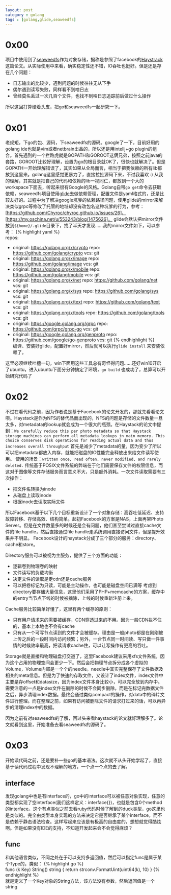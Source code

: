 ```yaml
---
layout: post
category : golang
tags : [golang,glide,seaweedfs]
---
```

# 0x00
项目中使用到了[seaweedfs](https://github.com/chrislusf/seaweedfs)作为对象存储，据称是参照了facebook的[Haystrack](https://www.usenix.org/legacy/event/osdi10/tech/full_papers/Beaver.pdf)这篇论文。从实际使用中来看，确实稳定性还不错，IO吞吐也挺好。但是还是存在几个问题：

+ 日志输出的比较少，遇到问题的时候往往无从下手
+ 偶尔遇到读写失败，同样看不到啥日志
+ 曾经莫名丢过一次几百个文件，也找不到啥日志追踪前后做过什么操作

所以这回打算硬着头皮，把go和seaweedfs一起研究一下。

# 0x01
老规矩，下go的包、源码，下seaweedfs的源码。google了一下，目前好用的golang ide也就是vim或者netbrain出品的，所以还是用intellj+go plugin的组合。首先遇到的一个拦路虎就是GOPATH和GOROOT这俩兄弟，按照之前java的套路，GOROOT比较好理解，设置为go的根目录就OK了，很快也就解决了。但是GOPATH一开始理解错误了，其实如果从全局而言，相当于把我依赖的所有lib都放到这里来。golang这里感觉更暴力了，直接拉扯源码下来，不过我喜欢 :)   从我的理解，其实就是把自己的代码和依赖的lib一视同仁，都放到一个大的workspace下面去，听起来很有Google的风格。Golang自带`go get`命令去获取依赖，seaweedfs项目使用[glide](https://github.com/bumptech/glide)去做依赖管理，配置文件是yaml格式的，还是比较友好的。过程中为了解决google坑爹的依赖路径问题，使用glide的mirror来解决类似grpc等修改了托管的地址却没有改包名这种坑爹的行为，参考：[https://github.com/Chyroc/chyroc.github.io/issues/26]、[https://my.oschina.net/u/553243/blog/1475626]。 glide会默认把mirror文件放到`${home}/.glide`目录下，找了半天才发现……我的mirror文件如下，可以参考：
{% highlight yaml %}        
repos:
- original: https://golang.org/x/crypto
  repo: https://github.com/golang/crypto
  vcs: git
- original: https://golang.org/x/image
  repo: https://github.com/golang/image
  vcs: git
- original: https://golang.org/x/mobile
  repo: https://github.com/golang/mobile
  vcs: git
- original: https://golang.org/x/net
  repo: https://github.com/golang/net
  vcs: git
- original: https://golang.org/x/sys
  repo: https://github.com/golang/sys
  vcs: git
- original: https://golang.org/x/text
  repo: https://github.com/golang/text
  vcs: git
- original: https://golang.org/x/tools
  repo: https://github.com/golang/tools
  vcs: git
- original: https://google.golang.org/grpc
  repo: https://github.com/grpc/grpc-go
  vcs: git
- original: https://google.golang.org/genproto
  repo: https://github.com/google/go-genproto
  vcs: git
{% endhighlight %}        
编译、安装好glide，配置好mirror，然后就可以执行`glide install` 来安装依赖了。

这里必须继续吐槽一句，win下面用这些工具总有奇怪得问题……还好win10开启了ubuntu，进入ubuntu下面分分钟搞定了环境，`go build` 也成功了，总算可以开始研究代码了

# 0x02
不过在看代码之前，因为作者说是基于Facebook的论文开发的，那就先看看论文呗。Haystack是作为NFS的替代品而出现的，NFS的问题是存储的文件数量一旦太多，对metadata的lookup就会成为一个很大的瓶颈。在Haystack的论文中提到：`We carefully reduce this per photo metadata so that Haystack storage machines can perform all metadata lookups in main memory. This choice conserves disk operations for reading actual data and thus increases overall throughput` 首先是减少了metadata的量，因为变少了所以可以把metadata都放入内存，就能把磁盘的IO性能完全释放出来给文件读写使用。 使用的场景：`written once, read often, never modified, and rarely deleted.` 传统基于POSIX文件系统的弊端在于他们需要保存文件的权限信息，而这对于图像等文件存储服务而言意义不大，只是额外消耗。一次文件读取需要有三次操作：

+ 把文件名转换为inode
+ 从磁盘上读取inode
+ 根据inode去读取实际文件

所以Facebook基于以下几个目标重新设计了一个对象存储：高吞吐低延迟、支持故障转移、存储高效、结构简单。起初Facebook的方案是NAS，上面再架Photo Server。但是在文件数量多的时候还是会有问题，他们甚至尝试过直接cache文件的file handle，然后直接通过file handle走系统调用直接访问文件，但是提升效果并不明显。
Facebook设计的haystack分成了三个部分的服务：directory、cache和store。


Directory服务可以被视为主服务，提供了三个方面的功能：

+ 逻辑卷到物理卷的映射
+ 文件读写的负载均衡
+ 决定文件的读取是走cdn还是cache服务
+ 可以把卷标记为只读，可能是主动操作，也可能是磁盘空间已满等
考虑到directory要存储大量信息，这里他们采用了PHP+memcache的方案，缓存中的entry当节点下线的时候被摘除，上线的时候重新注册上来。


Cache服务比较简单好懂了，这里有两个缓存的原则：

+ 只有用户请求来的需要被缓存，CDN穿透过来的不用。因为一般CDN拦不住的，基本上本地也不会有cache
+ 只有从一个可写节点读到的文件才会被缓存。理由是一般photo都是在刚刚被上传之后的一段时间内访问频繁；另外，一台节点同一时间读、写只做一件事情的时候效率最高，把读请求cache住，可以让写操作有更高的吞吐。

Storage就是直接和物理磁盘打交道了，这里Facebook建议采用xfs文件系统，因为这个占用的物理空间会更少一下。然后会把物理节点拆分成各个虚拟的Volume，Volume内部是一个个的needle。needle中其实完整保存了文件数据及相关的meta信息。但是为了快速的存取文件，又设计了index文件，index文件中主要是存offset和datasize，因为index文件本身比较小，可以完全放到内存中。需要注意的一点是index文件在删除的时候不会同步删除，而是在标记完数据文件之后，异步清理index数据。最终会通过类似compact的操作，对data中的碎片文件进行整理。而在整理之前，如果有访问被删除文件的请求打过来的话，可以再异步的清理index中的数据。

因为之前有对seaweedfs的了解，回过头来看haystack的论文就好理解多了。论文就看到这里，开始准备去看seaweedfs的源码了。

# 0x03
开始读代码之前，还是要补一些go的基本语法。这次就不从头开始学起了，直接基于读代码过程中发现不理解的地方，一个点一个点的去了解。

## interface
发现golang中也是有interface的，go中的interface可以被任意对象实现，任意的类型都实现了空interface(我们这样定义：interface{})，也就是包含0个method的interface。这个有点类似之前去看ruby代码时候了解到的duck类型，go这里也是类似的。完全由类型本身实现的方法来决定它是否继承了某个interface，而不是依赖于静态语法检查。这样写起来应该是有极高的自由度的，想想就觉得酷炫啊。但是如果没有IDE的支持，不知道开发起来会不会觉得麻烦？

## func
和其他语言类似，不同之处在于可以支持多返回值，然后可以指定func是属于某个Type的，类似：
{% highlight go %}        
func (k Key) String() string {
	return strconv.FormatUint(uint64(k), 10)
}
{% endhighlight %}        
就是定义了一个Key对象的String方法，该方法没有参数，然后返回值是一个string
